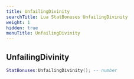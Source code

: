 ```yaml
---
title: UnfailingDivinity
searchTitle: Lua StatBonuses UnfailingDivinity
weight: 1
hidden: true
menuTitle: UnfailingDivinity
---
```

## UnfailingDivinity
```lua
StatBonuses:UnfailingDivinity(); -- number
```